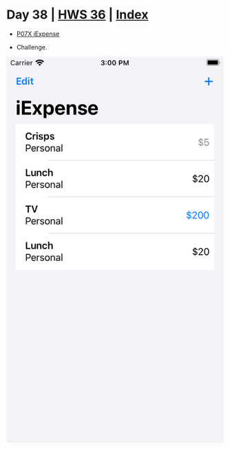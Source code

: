 # Day 38 | [HWS 36](https://www.hackingwithswift.com/100/swiftui/38) | [Index](https://github.com/JulesMoorhouse/100DaysOfSwiftUI/blob/main/README.md)

- [P07X iExpense](https://github.com/JulesMoorhouse/100DaysOfSwiftUI/blob/main/P07X%20iExpense/P07E%20iExpense/ContentView.swift)

- Challenge.

<img src="../Images/day36x.png">
